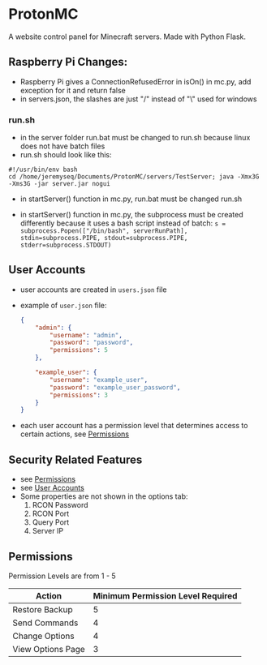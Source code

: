 # ProtonMC

A website control panel for Minecraft servers. Made with Python Flask.

## Raspberry Pi Changes:

- Raspberry Pi gives a ConnectionRefusedError in isOn() in mc.py, add exception for it and return false
- in servers.json, the slashes are just "/" instead of "\\" used for windows


### run.sh
- in the server folder run.bat must be changed to run.sh because linux does not have batch files
- run.sh should look like this:
```
#!/usr/bin/env bash
cd /home/jeremyseq/Documents/ProtonMC/servers/TestServer; java -Xmx3G -Xms3G -jar server.jar nogui
```



- in startServer() function in mc.py, run.bat must be changed run.sh

- in startServer() function in mc.py, the subprocess must be created differently because it uses a bash script instead of batch:
`s = subprocess.Popen(["/bin/bash", serverRunPath], stdin=subprocess.PIPE, stdout=subprocess.PIPE, stderr=subprocess.STDOUT)`

## User Accounts
- user accounts are created in `users.json` file
- example of `user.json` file:

    ```json
    {
        "admin": {
            "username": "admin",
            "password": "password",
            "permissions": 5
        },

        "example_user": {
            "username": "example_user",
            "password": "example_user_password",
            "permissions": 3
        }
    }
    ```
- each user account has a permission level that determines access to certain actions, see [Permissions](#permissions)


## Security Related Features
- see [Permissions](#permissions)
- see [User Accounts](#user-accounts)
- Some properties are not shown in the options tab:
    1. RCON Password
    2. RCON Port
    3. Query Port
    4. Server IP


## Permissions
Permission Levels are from 1 - 5

| Action                | Minimum Permission Level Required |
| --------------------- | --------------------------------- |
| Restore Backup        | 5                                 |
| Send Commands         | 4                                 |
| Change Options        | 4                                 |
| View Options Page     | 3                                 |
